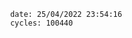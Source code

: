 

                date: 25/04/2022 23:54:16
                cycles: 100440

                         